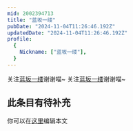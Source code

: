 ```yaml
---
mid: 2002394713
title: "蓝坂一缕"
pubDate: "2024-11-04T11:26:46.192Z"
updatedDate: "2024-11-04T11:26:46.192Z"
profile:
  {
    Nickname: ["蓝坂一缕"],
  }
---
```


关注[蓝坂一缕](https://space.bilibili.com/2002394713)谢谢喵~ 关注[蓝坂一缕](https://space.bilibili.com/2002394713)谢谢喵~

## 此条目有待补充
你可以在[这里](https://github.com/Yuhanawa/VTuber.ICU/edit/master/src/content/v/蓝坂一缕/index.md)编辑本文
